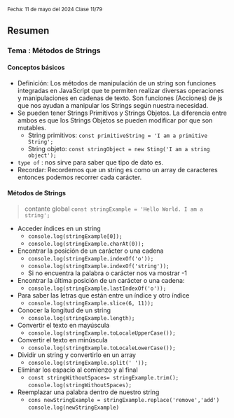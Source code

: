 <sub> Fecha: 11 de mayo del 2024 </sub>
<sub> Clase 11/79 </sub>
## Resumen
### Tema : Métodos de Strings

#### Conceptos básicos

- Definición: Los métodos de manipulación de un string son funciones integradas en JavaScript que te permiten realizar diversas operaciones y manipulaciones en cadenas de texto. Son funciones (Acciones) de js que nos ayudan a manipular los Strings según nuestra necesidad. 
- Se pueden tener Strings Primitivos y Strings Objetos. La diferencia entre ambos es que los Strings Objetos se pueden modificar por que son mutables.
	- String primitivos: `const primitiveString = 'I am a primitive String';`
	- String objeto: `const stringObject = new Sting('I am a string object');`
- `type of` : nos sirve para saber que tipo de dato es. 
- Recordar: Recordemos que un string es como un array de caracteres entonces podemos recorrer cada carácter.
#### Métodos de Strings

> contante global `const stringExample = 'Hello World. I am a string';`

- Acceder índices en un string
	- `console.log(stringExample[0]);`
	- `console.log(stringExample.charAt(0));`
- Encontrar la posición de un carácter o una cadena
	- `console.log(stringExample.indexOf('o'));`
	- `console.log(stringExample.indexOf('string'));`
	- Si no encuentra la palabra o carácter nos va mostrar -1
- Encontrar la última posición de un carácter o una cadena:
	- `console.log(stringExample.lastIndexOf('o'));`
- Para saber las letras que están entre un índice y otro índice 
	- `console.log(stringExample.slice(6, 11));`
- Conocer la longitud de un string
	- `console.log(stringExample.length);`
- Convertir el texto en mayúscula 
	- `console.log(stringExample.toLocaleUpperCase());`
- Convertir el texto en minúscula 
	- `console.log(stringExample.toLocaleLowerCase());`
- Dividir un string y convertirlo en un array
	- `console.log(stringExample.split(' '));`
- Eliminar los espacio al comienzo y al final 
	- `const stringWithoutSpaces= stringExample.trim();`
	  `console.log(stringWithoutSpaces);`
- Reemplazar una palabra dentro de nuestro string
	- `cons newStringExample = stringExample.replace('remove','add')`
	  `console.log(newStringExample)`
